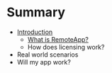 # Summary

* [Introduction](README.md)
   * [What is RemoteApp?](overview/remoteapp-whatis.md)
   * How does licensing work?
* Real world scenarios
* Will my app work?

